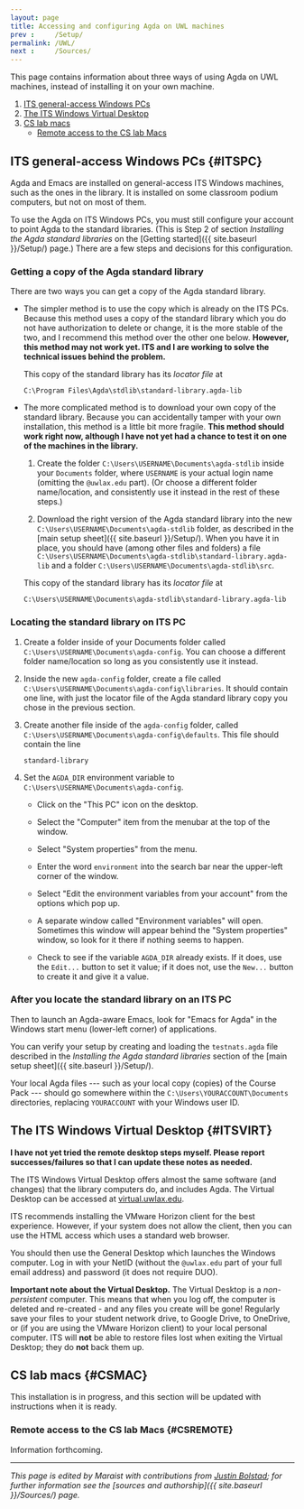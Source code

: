 ```yaml
---
layout: page
title: Accessing and configuring Agda on UWL machines
prev :     /Setup/
permalink: /UWL/
next :     /Sources/
---
```


This page contains information about three ways of using Agda on UWL
machines, instead of installing it on your own machine.

 1. [ITS general-access Windows PCs](#ITSPC)
 2. [The ITS Windows Virtual Desktop](#ITSVIRT)
 3. [CS lab macs](#CSMAC)
     - [Remote access to the CS lab Macs](#CSREMOTE)

## ITS general-access Windows PCs {#ITSPC}

Agda and Emacs are installed on general-access ITS Windows machines,
such as the ones in the library.  It is installed on some classroom
podium computers, but not on most of them.

To use the Agda on ITS Windows PCs, you must still configure your
account to point Agda to the standard libraries.  (This is Step 2 of
section *Installing the Agda standard libraries* on the [Getting
started]({{ site.baseurl }}/Setup/) page.)  There are a few steps and
decisions for this configuration.

### Getting a copy of the Agda standard library

There are two ways you can get a copy of the Agda standard library.

 - The simpler method is to use the copy which is already on the ITS
   PCs.  Because this method uses a copy of the standard library which
   you do not have authorization to delete or change, it is the more
   stable of the two, and I recommend this method over the other one
   below.  **However, this method may not work yet.  ITS and I are
   working to solve the technical issues behind the problem.**

   This copy of the standard library has its _locator file_ at

       C:\Program Files\Agda\stdlib\standard-library.agda-lib

 - The more complicated method is to download your own copy of the
   standard library.  Because you can accidentally tamper with your
   own installation, this method is a little bit more fragile.  **This
   method should work right now, although I have not yet had a chance
   to test it on one of the machines in the library.**

    1. Create the folder `C:\Users\USERNAME\Documents\agda-stdlib`
       inside your `Documents` folder, where `USERNAME` is your actual
       login name (omitting the `@uwlax.edu` part).  (Or choose a
       different folder name/location, and consistently use it instead
       in the rest of these steps.)

    2. Download the right version of the Agda standard library into the
       new `C:\Users\USERNAME\Documents\agda-stdlib` folder, as
       described in the [main setup sheet]({{ site.baseurl }}/Setup/).
       When you have it in place, you should have (among other files
       and folders) a file
       `C:\Users\USERNAME\Documents\agda-stdlib\standard-library.agda-lib`
       and a folder `C:\Users\USERNAME\Documents\agda-stdlib\src`.

   This copy of the standard library has its _locator file_ at

       C:\Users\USERNAME\Documents\agda-stdlib\standard-library.agda-lib

### Locating the standard library on ITS PC
 
   1. Create a folder inside of your Documents folder called
      `C:\Users\USERNAME\Documents\agda-config`.  You can choose a
      different folder name/location so long as you consistently use
      it instead.

   2. Inside the new `agda-config` folder, create a file called
      `C:\Users\USERNAME\Documents\agda-config\libraries`.  It should
      contain one line, with just the locator file of the Agda
      standard library copy you chose in the previous section.

   3. Create another file inside of the `agda-config` folder, called
      `C:\Users\USERNAME\Documents\agda-config\defaults`.  This file
      should contain the line
 
          standard-library

   4. Set the `AGDA_DIR` environment variable to
      `C:\Users\USERNAME\Documents\agda-config`.  

       - Click on the "This PC" icon on the desktop.
       
       - Select the "Computer" item from the menubar at the top of the
         window.
       
       - Select "System properties" from the menu.
       
       - Enter the word `environment` into the search bar near the
         upper-left corner of the window.
       
       - Select "Edit the environment variables from your account" from the
         options which pop up.
       
       - A separate window called "Environment variables" will open.
         Sometimes this window will appear behind the "System properties"
         window, so look for it there if nothing seems to happen.
       
       - Check to see if the variable `AGDA_DIR` already exists.  If it
         does, use the `Edit...` button to set it value; if it does not, use
         the `New...` button to create it and give it a value.

### After you locate the standard library on an ITS PC

Then to launch an Agda-aware Emacs, look for "Emacs for Agda" in the
Windows start menu (lower-left corner) of applications.

You can verify your setup by creating and loading the `testnats.agda`
file described in the _Installing the Agda standard libraries_ section
of the [main setup sheet]({{ site.baseurl }}/Setup/).

Your local Agda files --- such as your local copy (copies) of the
Course Pack --- should go somewhere within the
`C:\Users\YOURACCOUNT\Documents` directories, replacing `YOURACCOUNT`
with your Windows user ID.

## The ITS Windows Virtual Desktop {#ITSVIRT}

**I have not yet tried the remote desktop steps myself.  Please report
successes/failures so that I can update these notes as needed.**

The ITS Windows Virtual Desktop offers almost the same software (and
changes) that the library computers do, and includes Agda. The Virtual
Desktop can be accessed at
[virtual.uwlax.edu](https://virtual.uwlax.edu/).

ITS recommends installing the VMware Horizon client for the best
experience.  However, if your system does not allow the client, then
you can use the HTML access which uses a standard web browser.

You should then use the General Desktop which launches the Windows
computer.  Log in with your NetID (without the `@uwlax.edu` part of
your full email address) and password (it does not require DUO).

**Important note about the Virtual Desktop.** The Virtual Desktop is a
_non-persistent_ computer.  This means that when you log off, the
computer is deleted and re-created - and any files you create will be
gone!  Regularly save your files to your student network drive, to
Google Drive, to OneDrive, or (if you are using the VMware Horizon
client) to your local personal computer.  ITS will **not** be able to
restore files lost when exiting the Virtual Desktop; they do **not**
back them up.

## CS lab macs {#CSMAC}

This installation is in progress, and this section will be updated
with instructions when it is ready.

### Remote access to the CS lab Macs {#CSREMOTE}

Information forthcoming.

---

*This page is edited by Maraist with contributions from [Justin
 Bolstad](https://www.uwlax.edu/profile/jbolstad/); for further
 information see the [sources and authorship]({{ site.baseurl
 }}/Sources/) page.*
